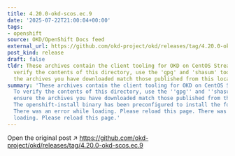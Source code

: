 ```yaml
---
title: 4.20.0-okd-scos.ec.9
date: '2025-07-22T21:00:04+00:00'
tags:
- openshift
source: OKD/OpenShift Docs feed
external_url: https://github.com/okd-project/okd/releases/tag/4.20.0-okd-scos.ec.9
post_kind: release
draft: false
tldr: These archives contain the client tooling for OKD on CentOS Stream CoreOS. To
  verify the contents of this directory, use the 'gpg' and 'shasum' tools to ensure
  the archives you have downloaded match those published from this location.
summary: 'These archives contain the client tooling for OKD on CentOS Stream CoreOS.
  To verify the contents of this directory, use the ''gpg'' and ''shasum'' tools to
  ensure the archives you have downloaded match those published from this location.
  The openshift-install binary has been preconfigured to install the following release:
  There was an error while loading. Please reload this page. There was an error while
  loading. Please reload this page.'
---
```

Open the original post ↗ https://github.com/okd-project/okd/releases/tag/4.20.0-okd-scos.ec.9
